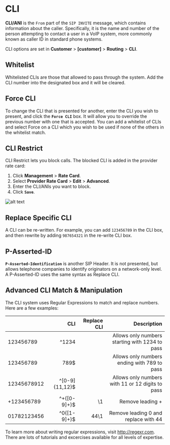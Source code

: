 # CLI
**CLI/ANI** is the `From` part of the `SIP INVITE` message, which contains information about the caller. Specifically, it is the name and number of the person attempting to contact a user in a VoIP system, more commonly known as caller ID in standard phone systems.

CLI options are set in **Customer** > **[customer]** > **Routing** > **CLI**.

## Whitelist
Whitelisted CLIs are those that allowed to pass through the system. Add the CLI number into the designated box and it will be cleared.

## Force CLI
To change the CLI that is presented for another, enter the CLI you wish to present, and click the **`Force CLI`** box.  It will allow you to override the previous number with one that is accepted. You can add a whitelist of CLIs and select Force on a CLI which you wish to be used if none of the others in the whitelist match.

## CLI Restrict

CLI Restrict lets you block calls. The blocked CLI is added in the provider rate card:

1. Click **Management** > **Rate Card**. 
2. Select **Provider Rate Card** > **Edit** > **Advanced**.
3. Enter the CLI/ANIs you want to block.
4. Click **`Save`**.

![alt text][recording-7]

## Replace Specific CLI
A CLI can be re-written. For example, you can add `123456789` in the CLI box, and then rewrite by adding `987654321` in the re-write CLI box.

## P-Asserted-ID
**`P-Asserted-Identification`** is another SIP Header. It is not presented, but allows telephone companies to identify originators on a network-only level. A P-Asserted-ID uses the same syntax as Replace CLI.

## Advanced CLI Match & Manipulation
The CLI system uses Regular Expressions to match and replace numbers. Here are a few examples:

|             |            CLI | Replace CLI |                                      Description |
|-------------|---------------:|------------:|-------------------------------------------------:|
| 123456789   |          ^1234 |             |   Allows only numbers starting with 1234 to pass |
| 123456789   |           789$ |             |      Allows only numbers ending with 789 to pass |
| 12345678912 | ^[0-9]{11,12}$ |             | Allows only numbers with 11 or 12 digits to pass |
| +123456789  |   ^\+([0-9]+)$ |          \1 |                                 Remove leading + |
| 01782123456 |    ^0([1-9]+)$ |        44\1 |             Remove leading 0 and replace with 44 |

To learn more about writing regular expressions, visit http://regexr.com.  There are lots of tutorials and excercises available for all levels of expertise.


[recording-7]: /customer/img/63.png "recording-7"
[recording-8]: /customer/img/recording-8.png "recording-8"
